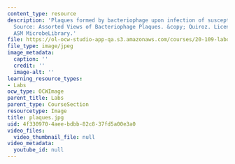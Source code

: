 ```yaml
---
content_type: resource
description: 'Plaques formed by bacteriophage upon infection of susceptible bacteria.
  Source: Assorted Views of Bacteriophage Plaques. &copy; Quiroz. Licensed for use,
  ASM MicrobeLibrary.'
file: https://ol-ocw-studio-app-qa.s3.amazonaws.com/courses/20-109-laboratory-fundamentals-in-biological-engineering-fall-2007/4f3309704aeebdbb82c837fd5a00e3a0_plaques.jpg
file_type: image/jpeg
image_metadata:
  caption: ''
  credit: ''
  image-alt: ''
learning_resource_types:
- Labs
ocw_type: OCWImage
parent_title: Labs
parent_type: CourseSection
resourcetype: Image
title: plaques.jpg
uid: 4f330970-4aee-bdbb-82c8-37fd5a00e3a0
video_files:
  video_thumbnail_file: null
video_metadata:
  youtube_id: null
---
```

